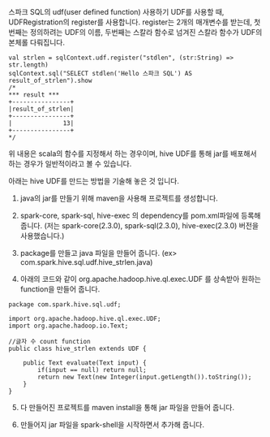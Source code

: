 스파크 SQL의 udf(user defined function) 사용하기 
UDF를 사용할 때, UDFRegistration의 register를 사용합니다. register는 2개의 매개변수를 받는데, 
첫번째는 정의하려는 UDF의 이름, 두번째는 스칼라 함수로 넘겨진 스칼라 함수가 UDF의 본체롤 다뤄집니다.

```{.scala}
val strlen = sqlContext.udf.register("stdlen", (str:String) => str.length)
sqlContext.sql("SELECT stdlen('Hello 스파크 SQL') AS result_of_strlen").show
/*
*** result ***
+----------------+
|result_of_strlen|
+----------------+
|              13|
+----------------+
*/
```

위 내용은 scala의 함수를 지정해서 하는 경우이며, hive UDF를 통해 jar를 배포해서 하는 경우가 일반적이라고 볼 수 있습니다.

아래는 hive UDF를 만드는 방법을 기술해 놓은 것 입니다. 

1. java의 jar를 만들기 위해 maven을 사용해 프로젝트를 생성합니다.

2. spark-core, spark-sql, hive-exec 의 dependency를 pom.xml파일에 등록해 줍니다.
   (저는 spark-core(2.3.0), spark-sql(2.3.0), hive-exec(2.3.0) 버전을 사용했습니다.)

3. package를 만들고 java 파일을 만들어 줍니다. (ex> com.spark.hive.sql.udf.hive_strlen.java)

4. 아래의 코드와 같이 org.apache.hadoop.hive.ql.exec.UDF 를 상속받아 원하는 function을 만들어 줍니다.
```{.java}
package com.spark.hive.sql.udf;

import org.apache.hadoop.hive.ql.exec.UDF;
import org.apache.hadoop.io.Text;

//글자 수 count function
public class hive_strlen extends UDF {

    public Text evaluate(Text input) {
        if(input == null) return null;
        return new Text(new Integer(input.getLength()).toString());
    }
}
```

5. 다 만들어진 프로젝트를 maven install을 통해 jar 파일을 만들어 줍니다.

6. 만들어지 jar 파일을 spark-shell을 시작하면서 추가해 줍니다.
